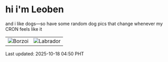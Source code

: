 # hi i'm Leoben

and i like dogs—so have some random dog pics that change whenever my CRON feels like it

|  |  |
|--------|----------|
| ![Borzoi](https://random-dog-vercel.vercel.app/api/random-borzoi?v=1760734258) | ![Labrador](https://random-dog-vercel.vercel.app/api/random-labrador?v=1760734258) |

Last updated: 2025-10-18 04:50 PHT
